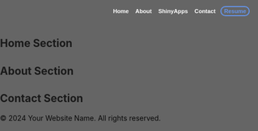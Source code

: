 <html lang="en">
<head>
    <meta charset="UTF-8">
    <meta name="viewport" content="width=device-width, initial-scale=1.0">
    <title>Medina, J.</title>
    <link rel="stylesheet" href="styles.css">
    <style>
        body {
            margin: 0;
            padding: 0;
            background-image: url('Programming image2 small.png'); /* Path to your image */
            background-size: cover; /* Cover the entire viewport */
            background-position: top; /* Center the background image */
        }
        body::before {
            content: "";
            position: absolute;
            top: 0;
            left: 0;
            width: 100%;
            height: 100%;
            background-color: rgba(0, 0, 0, 0.6); /* Adjust the last value (0.5) for transparency */
        }
        header {
            /*background-color: white;  Add your preferred background color*/
            color: white; /* Add your preferred text color */
            padding: 5px;
            /*text-align: center;*/
            font-family: 'Arial', sans-serif;
            font-size: 0.8em;
            position: relative;
            z-index: 1;
            display: inline;
            align-items: center;
        }
        nav {
            display: flex;
            justify-content: flex-end;
            align-items: center;
            z-index: 2;
        }
        nav ul {
            list-style: none;
            padding: 0;
            margin: 0;
        }
        nav li {
            display: inline;
            margin-right: 10px; /* Adjust spacing as needed */
        }
        nav a {
            text-decoration: none;
            color: white; 
            font-weight: bold;
        }
        #resume-link {
            color: white;
            /*background-color: white; */
            padding: 2px 5px;
            border-radius: 50px; /* Make it a circle */
            border: 2px solid cornflowerblue; /* Add a circular outline */
            color: cornflowerblue;
            font-weight: bold;
            text-decoration: none;
            margin-right: 10px;
            align-items: start;
        }
        section {
            position: relative;
            z-index: 2; /* Set z-index to be above the overlay */
        }
    </style>
</head>
<body>
    <header>
        <nav>
            <ul>
                <li><a href="#home">Home</a></li>
                <li><a href="#about">About</a></li>
                <li><a href="#sinyapps">ShinyApps</a></li>
                <li><a href="#contact">Contact</a></li>
            </ul>
                <a href="Medina_Justin_Resume.pdf" id="resume-link">Resume</a>
        </nav>
    </header>
    <section id="home">
        <h2>Home Section</h2>
        <!-- Content for the home section -->
    </section>
    <section id="about">
        <h2>About Section</h2>
        <!-- Content for the about section -->
    </section>
    <section id="contact">
        <h2>Contact Section</h2>
        <!-- Content for the contact section -->
    </section>
    <footer>
        <p>&copy; 2024 Your Website Name. All rights reserved.</p>
    </footer>

</body>
</html>











